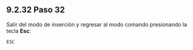 ## 9.2.32 Paso 32
Salir del modo de inserción y regresar al modo comando presionando la tecla __Esc__:

	ESC
